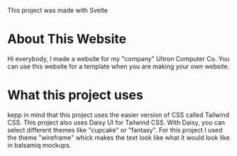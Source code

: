 This project was made with Svelte

# About This Website

Hi everybody, I made a website for my "company" Ultron Computer Co. You can use this website for a template when you are making your own website.

# What this project uses

kepp in mind that this project uses the easier version of CSS called Tailwind CSS. This project also uses Daisy UI for Tailwind CSS. With Daisy, you can select different themes like "cupcake" or "fantasy". For this project I used the theme "wireframe" whick makes the text look like what it would look like in balsamiq mockups.